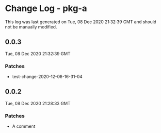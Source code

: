 # Change Log - pkg-a

This log was last generated on Tue, 08 Dec 2020 21:32:39 GMT and should not be manually modified.

## 0.0.3
Tue, 08 Dec 2020 21:32:39 GMT

### Patches

- test-change-2020-12-08-16-31-04

## 0.0.2
Tue, 08 Dec 2020 21:28:33 GMT

### Patches

- A comment

